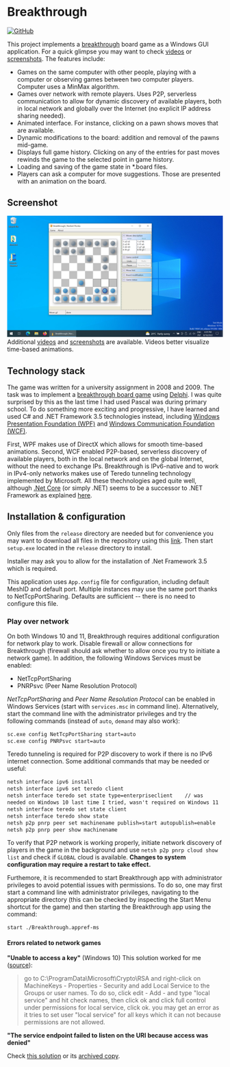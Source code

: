 # Breakthrough
[![GitHub](https://img.shields.io/github/license/norbert-page/breakthrough)](https://github.com/norbert-page/breakthrough/blob/main/LICENSE)

This project implements a [breakthrough](https://en.wikipedia.org/wiki/Breakthrough_(board_game)) board game as a Windows GUI application. For a quick glimpse you may want to check [videos](videos) or [screenshots](screenshots). The features include:
* Games on the same computer with other people, playing with a computer or observing games between two computer players. Computer uses a MinMax algorithm.
* Games over network with remote players. Uses P2P, serverless communication to allow for dynamic discovery of available players, both in local network and globally over the Internet (no explicit IP address sharing needed).
* Animated interface. For instance, clicking on a pawn shows moves that are available.
* Dynamic modifications to the board: addition and removal of the pawns mid-game.
* Displays full game history. Clicking on any of the entries for past moves rewinds the game to the selected point in game history.
* Loading and saving of the game state in \*.board files.
* Players can ask a computer for move suggestions. Those are presented with an animation on the board.

## Screenshot 
![Screenshot](screenshots/breakthrough_-_screenshot_4.png)
Additional [videos](videos) and [screenshots](screenshots) are available. Videos better visualize time-based animations.

## Technology stack
The game was written for a university assignment in 2008 and 2009. The task was to implement a [breakthrough board game](https://en.wikipedia.org/wiki/Breakthrough_(board_game)) using [Delphi](https://en.wikipedia.org/wiki/Delphi_(software)). I was quite surprised by this as the last time I had used Pascal was during primary school. To do something more exciting and progressive, I have learned and used C# and .NET Framework 3.5 technologies instead, including [Windows Presentation Foundation (WPF)](https://en.wikipedia.org/wiki/Windows_Presentation_Foundation) and [Windows Communication Foundation (WCF)](https://en.wikipedia.org/wiki/Windows_Communication_Foundation).

First, WPF makes use of DirectX which allows for smooth time-based animations. Second, WCF enabled P2P-based, serverless discovery of available players, both in the local network and on the global Internet, without the need to exchange IPs. Breakthrough is IPv6-native and to work in IPv4-only networks makes use of Teredo tunneling technology implemented by Microsoft. All these thechnologies aged quite well, although [.Net Core](https://en.wikipedia.org/wiki/.NET) (or simply .NET) seems to be a successor to .NET Framework as explained [here](https://devblogs.microsoft.com/dotnet/net-core-is-the-future-of-net/).

## Installation & configuration
Only files from the `release` directory are needed but for convenience you may want to download all files in the repository using this [link](https://github.com/norbert-page/breakthrough/archive/refs/heads/main.zip). Then start `setup.exe` located in the `release` directory to install.

Installer may ask you to allow for the installation of .Net Framework 3.5 which is required.

This application uses `App.config` file for configuration, including default MeshID and default port. Multiple instances may use the same port thanks to NetTcpPortSharing. Defaults are sufficient -- there is no need to configure this file.

### Play over network
On both Windows 10 and 11, Breakthrough requires additional configuration for network play to work. Disable firewall or allow connections for Breakthrough (firewall should ask whether to allow once you try to initiate a network game). In addition, the following Windows Services must be enabled:
- NetTcpPortSharing
- PNRPsvc (Peer Name Resolution Protocol)

*NetTcpPortSharing* and *Peer Name Resolution Protocol* can be enabled in Windows Services (start with `services.msc` in command line). Alternatively, start the command line with the administrator privileges and try the following commands (instead of `auto`, `demand` may also work):
```
sc.exe config NetTcpPortSharing start=auto
sc.exe config PNRPsvc start=auto
```

Teredo tunneling is required for P2P discovery to work if there is no IPv6 internet connection. Some additional commands that may be needed or useful:
```
netsh interface ipv6 install
netsh interface ipv6 set teredo client
netsh interface teredo set state type=enterpriseclient    // was needed on Windows 10 last time I tried, wasn't required on Windows 11
netsh interface teredo set state client
netsh interface teredo show state
netsh p2p pnrp peer set machinename publish=start autopublish=enable
netsh p2p pnrp peer show machinename
```
To verify that P2P network is working properly, initiate network discovery of players in the game in the background and use `netsh p2p pnrp cloud show list` and check if `GLOBAL` cloud is available. **Changes to system configuration may require a restart to take effect.**

Furthemore, it is recommended to start Breakthrough app with administrator privileges to avoid potential issues with permissions. To do so, one may first start a command line with administrator privileges, navigating to the appropriate directory (this can be checked by inspecting the Start Menu shortcut for the game) and then starting the Breakthrough app using the command:
```
start ./Breakthrough.appref-ms
```

#### Errors related to network games
**"Unable to access a key"** (Windows 10)
This solution worked for me ([source](https://answers.microsoft.com/en-us/windows/forum/all/unable-to-start-peer-name-resolution-protocol/2b37dc4c-2153-443c-b0d5-adda6771ceb5)):
> go to C:\ProgramData\Microsoft\Crypto\RSA and right-click on MachineKeys - Properties - Security and add Local Service to the Groups or user names.  To do so, click edit - Add - and type "local service" and hit check names, then click ok and click full control under permissions for local service, click ok.  you may get an error as it tries to set user "local service" for all keys which it can not because permissions are not allowed.


**"The service endpoint failed to listen on the URI because access was denied"**

Check [this solution](https://stackoverflow.com/questions/24576646/wcf-error-with-net-tcp-the-service-endpoint-failed-to-listen-on-the-uri-because) or its [archived copy](https://web.archive.org/web/20220818223621/https://stackoverflow.com/questions/24576646/wcf-error-with-net-tcp-the-service-endpoint-failed-to-listen-on-the-uri-because).
